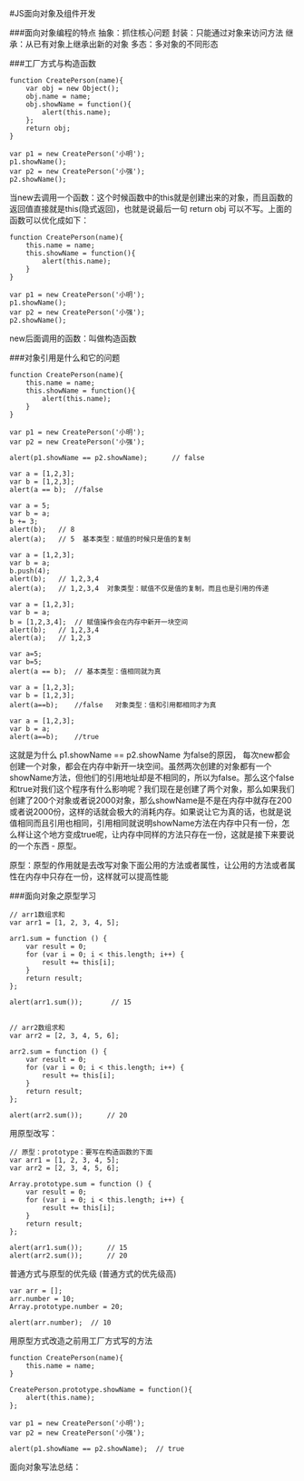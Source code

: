 #JS面向对象及组件开发

###面向对象编程的特点
抽象：抓住核心问题
封装：只能通过对象来访问方法
继承：从已有对象上继承出新的对象
多态：多对象的不同形态

###工厂方式与构造函数
```
function CreatePerson(name){
    var obj = new Object();
    obj.name = name;
    obj.showName = function(){
        alert(this.name);
    };
    return obj;
}

var p1 = new CreatePerson('小明');
p1.showName();
var p2 = new CreatePerson('小强');
p2.showName();
```

当new去调用一个函数：这个时候函数中的this就是创建出来的对象，而且函数的返回值直接就是this(隐式返回)，也就是说最后一句 return obj 可以不写。上面的函数可以优化成如下：

```
function CreatePerson(name){
    this.name = name;
    this.showName = function(){
        alert(this.name);
    }
}

var p1 = new CreatePerson('小明');
p1.showName();
var p2 = new CreatePerson('小强');
p2.showName();
```

new后面调用的函数：叫做构造函数

###对象引用是什么和它的问题
```
function CreatePerson(name){
    this.name = name;
    this.showName = function(){
        alert(this.name);
    }
}

var p1 = new CreatePerson('小明');
var p2 = new CreatePerson('小强');

alert(p1.showName == p2.showName);      // false
```

```
var a = [1,2,3];
var b = [1,2,3];
alert(a == b);  //false
```

```
var a = 5;
var b = a;
b += 3;
alert(b);   // 8
alert(a);   // 5  基本类型：赋值的时候只是值的复制
```

```
var a = [1,2,3];
var b = a;
b.push(4);
alert(b);   // 1,2,3,4
alert(a);   // 1,2,3,4  对象类型：赋值不仅是值的复制，而且也是引用的传递
```

```
var a = [1,2,3];
var b = a;
b = [1,2,3,4];  // 赋值操作会在内存中新开一块空间
alert(b);   // 1,2,3,4
alert(a);   // 1,2,3
```

```
var a=5;
var b=5;
alert(a == b);  // 基本类型：值相同就为真
```

```
var a = [1,2,3];
var b = [1,2,3];
alert(a==b);    //false   对象类型：值和引用都相同才为真
```

```
var a = [1,2,3];
var b = a;
alert(a==b);    //true
```

这就是为什么 p1.showName == p2.showName 为false的原因， 每次new都会创建一个对象，都会在内存中新开一块空间。虽然两次创建的对象都有一个showName方法，但他们的引用地址却是不相同的，所以为false。那么这个false和true对我们这个程序有什么影响呢？我们现在是创建了两个对象，那么如果我们创建了200个对象或者说2000对象，那么showName是不是在内存中就存在200或者说2000份，这样的话就会极大的消耗内存。如果说让它为真的话，也就是说值相同而且引用也相同，引用相同就说明showName方法在内存中只有一份，怎么样让这个地方变成true呢，让内存中同样的方法只存在一份，这就是接下来要说的一个东西 - 原型。

原型：原型的作用就是去改写对象下面公用的方法或者属性，让公用的方法或者属性在内存中只存在一份，这样就可以提高性能

###面向对象之原型学习
```
// arr1数组求和
var arr1 = [1, 2, 3, 4, 5];

arr1.sum = function () {
    var result = 0;
    for (var i = 0; i < this.length; i++) {
        result += this[i];
    }
    return result;
};

alert(arr1.sum());       // 15


// arr2数组求和
var arr2 = [2, 3, 4, 5, 6];

arr2.sum = function () {
    var result = 0;
    for (var i = 0; i < this.length; i++) {
        result += this[i];
    }
    return result;
};

alert(arr2.sum());      // 20
```

用原型改写：
```
// 原型：prototype：要写在构造函数的下面
var arr1 = [1, 2, 3, 4, 5];
var arr2 = [2, 3, 4, 5, 6];

Array.prototype.sum = function () {
    var result = 0;
    for (var i = 0; i < this.length; i++) {
        result += this[i];
    }
    return result;
};

alert(arr1.sum());		// 15
alert(arr2.sum());		// 20
```

普通方式与原型的优先级 (普通方式的优先级高)
```
var arr = [];
arr.number = 10;
Array.prototype.number = 20;

alert(arr.number);  // 10
```

用原型方式改造之前用工厂方式写的方法
```
function CreatePerson(name){
    this.name = name;
}

CreatePerson.prototype.showName = function(){
    alert(this.name);
};

var p1 = new CreatePerson('小明');
var p2 = new CreatePerson('小强');

alert(p1.showName == p2.showName);  // true
```

面向对象写法总结：




